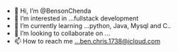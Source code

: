 - 👋 Hi, I’m @BensonChenda
- 👀 I’m interested in ...fullstack development
- 🌱 I’m currently learning ...python, Java, Mysql and C..
- 💞️ I’m looking to collaborate on ...
- 📫 How to reach me ...ben.chris.1738@icloud.com

<!---
BensonChenda/BensonChenda is a ✨ special ✨ repository because its `README.md` (this file) appears on your GitHub profile.
You can click the Preview link to take a look at your changes.
--->
